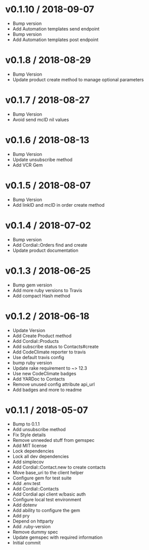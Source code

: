 v0.1.10 / 2018-09-07
====================

  * Bump version
  * Add Automation templates send endpoint
  * Bump version
  * Add Automation templates post endpoint

v0.1.8 / 2018-08-29
===================

  * Bump Version
  * Update product create method to manage optional parameters

v0.1.7 / 2018-08-27
===================

  * Bump Version
  * Avoid send mcID nil values

v0.1.6 / 2018-08-13
===================

  * Bump Version
  * Update unsubscribe method
  * Add VCR Gem

v0.1.5 / 2018-08-07
===================

  * Bump Version
  * Add linkID and mcID in order create method

v0.1.4 / 2018-07-02
===================

  * Bump version
  * Add Cordial::Orders find and create
  * Update product documentation

v0.1.3 / 2018-06-25
===================

  * Bump gem version
  * Add more ruby versions to Travis
  * Add compact Hash method

v0.1.2 / 2018-06-18
===================

  * Update Version
  * Add Create Product method
  * Add Cordial::Products
  * Add subscribe status to Contacts#create
  * Add CodeClimate reporter to travis
  * Use default travis config
  * bump ruby version
  * Update rake requirement to ~> 12.3
  * Use new CodeClimate badges
  * Add YARDoc to Contacts
  * Remove unused config attribute api_url
  * Add badges and more to readme

v0.1.1 / 2018-05-07
===================

  * Bump to 0.1.1
  * Add unsubscribe method
  * Fix Style details
  * Remove unneeded stuff from gemspec
  * Add MIT license
  * Lock dependencies
  * Lock all dev dependencies
  * Add simplecov
  * Add Cordial::Contact.new to create contacts
  * Move base_uri to the client helper
  * Configure gem for test suite
  * Add .env.test
  * Add Cordial::Contacts
  * Add Cordial api client w/basic auth
  * Configure local test environment
  * Add dotenv
  * Add ability to configure the gem
  * Add pry
  * Depend on httparty
  * Add .ruby-version
  * Remove dummy spec
  * Update gemspec with required information
  * Initial commit
